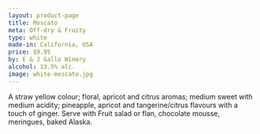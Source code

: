 ```yaml
---
layout: product-page
title: Moscato
meta: Off-dry & Fruity
type: white
made-in: California, USA
price: $9.95
by: E & J Gallo Winery
alcohol: 13.5% alc.
image: white-moscato.jpg
---
```


A straw yellow colour; floral, apricot and citrus aromas; medium sweet with medium acidity; pineapple, apricot and tangerine/citrus flavours with a touch of ginger. Serve with Fruit salad or flan, chocolate mousse, meringues, baked Alaska.
